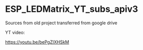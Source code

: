 # ESP_LEDMatrix_YT_subs_apiv3

Sources from old project transferred from google drive

YT video:

https://youtu.be/bePgZIXHSkM
